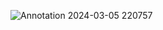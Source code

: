 ![Annotation 2024-03-05 220757](https://github.com/mdsakhawatullah/sakhawat_csharp-16/assets/75324807/0ded93dc-7d2d-4d91-8f42-5905b8d8cc09)
